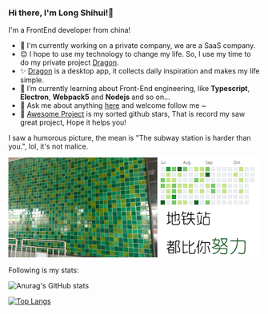 ### Hi there, I'm Long Shihui!👋

I'm a FrontEnd developer from china!

- 🔭 I'm currently working on a private company, we are a SaaS company.
- :blush: I hope to use my technology to change my life. So, I use my time to do my private project [Dragon](https://github.com/longshihui/dragon). 
- :sparkles: [Dragon](https://github.com/longshihui/dragon) is a desktop app, it collects daily inspiration and makes my life simple.
- 🌱 I’m currently learning about Front-End engineering, like **Typescript**, **Electron**, **Webpack5** and **Nodejs** and so on...
- 💬 Ask me about anything [here](mailto:391424924@qq.com) and welcome follow me ~
- :zany_face: [Awesome Project](https://github.com/longshihui/awesome) is my sorted github stars, That is record my saw great project, Hope it helps you!

I saw a humorous picture, the mean is "The subway station is harder than you.", lol, it's not malice.

![Subway Wall](./subway-wall.png)

Following is my stats:

![Anurag's GitHub stats](https://github-readme-stats.vercel.app/api?username=longshihui&show_icons=true&theme=radical)

[![Top Langs](https://github-readme-stats.vercel.app/api/top-langs/?username=longshihui&theme=radical)](https://github.com/anuraghazra/github-readme-stats)
